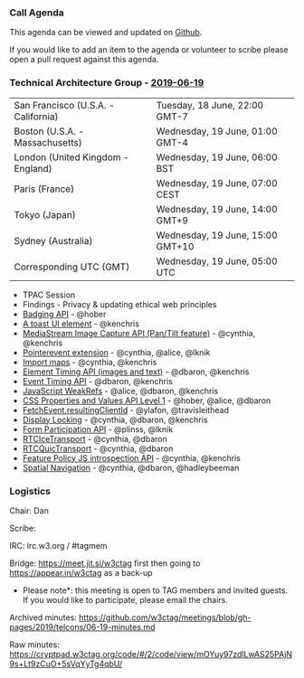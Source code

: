 ### Call Agenda

This agenda can be viewed and updated on [Github](https://github.com/w3ctag/meetings/blob/gh-pages/2019/telcons/06-19-agenda.md).

If you would like to add an item to the agenda or volunteer to scribe please open a pull request against this agenda.

### Technical Architecture Group - [2019-06-19](https://www.timeanddate.com/worldclock/converter.html?iso=20190619T050000&p1=224&p2=43&p3=136&p4=195&p5=248&p6=240)

<table>
<tr><td> San Francisco (U.S.A. - California) <td> Tuesday, 18 June, 22:00 GMT-7</td></tr>
<tr><td> Boston (U.S.A. - Massachusetts) <td> Wednesday, 19 June, 01:00 GMT-4</td></tr>
<tr><td> London (United Kingdom - England) <td> Wednesday, 19 June, 06:00 BST</td></tr>
<tr><td> Paris (France) <td> Wednesday, 19 June, 07:00 CEST</td></tr>
<tr><td> Tokyo (Japan) <td> Wednesday, 19 June, 14:00 GMT+9</td></tr>
<tr><td> Sydney (Australia) <td> Wednesday, 19 June, 15:00 GMT+10</td></tr>
<tr><td> Corresponding UTC (GMT) <td> Wednesday, 19 June, 05:00 UTC</td></tr>
</table>

* TPAC Session
* Findings - Privacy & updating ethical web principles
* [Badging API](https://github.com/w3ctag/design-reviews/issues/387) - @hober
* [A toast UI element](https://github.com/w3ctag/design-reviews/issues/385) - @kenchris
* [MediaStream Image Capture API (Pan/Tilt feature)](https://github.com/w3ctag/design-reviews/issues/358) - @cynthia, @kenchris
* [Pointerevent extension](https://github.com/w3ctag/design-reviews/issues/346) - @cynthia, @alice, @lknik
* [Import maps](https://github.com/w3ctag/design-reviews/issues/340) - @cynthia, @kenchris
* [Element Timing API (images and text)](https://github.com/w3ctag/design-reviews/issues/326) - @dbaron, @kenchris
* [Event Timing API](https://github.com/w3ctag/design-reviews/issues/324) - @dbaron, @kenchris
* [JavaScript WeakRefs](https://github.com/w3ctag/design-reviews/issues/321) - @alice, @dbaron, @kenchris
* [CSS Properties and Values API Level 1](https://github.com/w3ctag/design-reviews/issues/318) - @hober, @alice, @dbaron
* [FetchEvent.resultingClientId](https://github.com/w3ctag/design-reviews/issues/307) - @ylafon, @travisleithead
* [Display Locking](https://github.com/w3ctag/design-reviews/issues/306) - @cynthia, @dbaron, @kenchris
* [Form Participation API](https://github.com/w3ctag/design-reviews/issues/305) - @plinss, @lknik
* [RTCIceTransport](https://github.com/w3ctag/design-reviews/issues/304) - @cynthia, @dbaron
* [RTCQuicTransport](https://github.com/w3ctag/design-reviews/issues/303) - @cynthia, @dbaron
* [Feature Policy JS introspection API](https://github.com/w3ctag/design-reviews/issues/292) - @cynthia, @kenchris
* [Spatial Navigation](https://github.com/w3ctag/design-reviews/issues/287) - @cynthia, @dbaron, @hadleybeeman

### Logistics

Chair: Dan

Scribe:

IRC: irc.w3.org / #tagmem

Bridge: https://meet.jit.si/w3ctag first then going to https://appear.in/w3ctag as a back-up

* Please note*: this meeting is open to TAG members and invited guests. If you would like to participate, please email the chairs.

Archived minutes: https://github.com/w3ctag/meetings/blob/gh-pages/2019/telcons/06-19-minutes.md

Raw minutes: https://cryptpad.w3ctag.org/code/#/2/code/view/mOYuy97zdlLwAS25PAjN9s+Lt9zCuO+5sVqYyTg4qbU/
